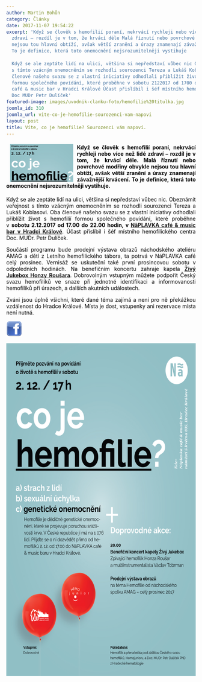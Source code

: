 ```yaml
---
author: Martin Bohůn
category: Články
date: 2017-11-07 19:54:22
excerpt: 'Když se člověk s hemofilií poraní, nekrvácí rychleji nebo více než lidé
  zdraví – rozdíl je v tom, že krvácí déle Malá říznutí nebo povrchové modřiny obvykle
  nejsou tou hlavní obtíží, avšak větší zranění a úrazy znamenají závažnější krvácení
  To je definice, která toto onemocnění nejsrozumitelněji vystihuje

  Když se ale zeptáte lidí na ulici, většina si nepředstaví vůbec nic Obeznámit veřejnost
  s tímto vzácným onemocněním se rozhodli sourozenci Tereza a Lukáš Koblasovi Oba
  členové našeho svazu se z vlastní iniciativy odhodlali přiblížit život s hemofilií
  formou společného povídání, které proběhne v sobotu 2122017 od 1700 do 2200 hodin, v NãPLAVKA
  café & music bar v Hradci Králové Účast přislíbil i šéf místního hemofilického centra
  Doc MUDr Petr Dulíček'
featured-image: images/uvodnik-clanku-foto/hemofilie%20titulka.jpg
joomla_id: 310
joomla_url: vite-co-je-hemofilie-sourozenci-vam-napovi
layout: post
title: Víte, co je hemofilie? Sourozenci vám napoví.
---
```


<h4 style="text-align: justify;"><img src="images/uvodnik-clanku-foto/hemofilie%20titulka.jpg" border="0" width="168" height="100" style="float: left; margin-left: 10px; margin-right: 10px;" /><span style="color: #000000;">Když se člověk s hemofilií poraní, nekrvácí rychleji nebo více než lidé zdraví – rozdíl je v tom, že krvácí déle. Malá říznutí nebo povrchové modřiny obvykle nejsou tou hlavní obtíží, avšak větší zranění a úrazy znamenají závažnější krvácení. To je definice, která toto onemocnění nejsrozumitelněji vystihuje.</span></h4>
<p style="text-align: justify;"><span style="color: #000000;">Když se ale zeptáte lidí na ulici, většina si nepředstaví vůbec nic. Obeznámit veřejnost s tímto vzácným onemocněním se rozhodli sourozenci Tereza a Lukáš Koblasovi. Oba členové našeho svazu se z vlastní iniciativy odhodlali přiblížit život s hemofilií formou společného povídání, které proběhne v </span><strong><span style="color: #000000;">sobotu 2.12.2017 od 17.00 do 22.00 hodin, v</span> <a href="http://www.naplavkahk.cz/" title="Náplavka café a music bar">NãPLAVKA café &amp; music bar v Hradci Králové</a></strong>. <span style="color: #000000;">Účast přislíbil i šéf místního hemofilického centra Doc. MUDr. Petr Dulíček.</span></p>

<p style="text-align: justify;"><span style="color: #000000;">Součástí programu bude prodejní výstava obrazů náchodského ateliéru AMAG a dětí z Letního hemofilického tábora, ta potrvá v NáPLAVKA café celý prosinec. Vernisáž se uskuteční také první prosincovou sobotu v odpoledních hodinách. Na benefičním koncertu zahraje kapela </span><strong><a href="http://zivyjukebox.cz/" title="Živý Jukebox">Živý Jukebox Honzy Roušara</a></strong>. <span style="color: #000000;">Dobrovolným vstupným můžete podpořit Český svazu hemofiliků ve snaze při jednotné identifikaci a informovanosti hemofiliků při úrazech, a dalších akutních událostech.</span></p>
<p style="text-align: justify;"><span style="color: #000000;">Zváni jsou úplně všichni, které dané téma zajímá a není pro ně překážkou vzdálenost do Hradce Králové. Místa je dost, vstupenky ani rezervace místa není nutná.</span></p>
<p style="text-align: justify;"><a href="https://www.facebook.com/events/172594939990980/" title="Co je hemofilie? Sourozenci vám napoví,"><img src="images/Ikony/facebook-icon.png" border="0" alt="" width="42" height="42" /></a></p>
<p style="text-align: center;"><a href="images/dokumenty-pdf-doc/sourozenci_napovi.pdf" title="Co je hemofilie? Sourozenci vám napoví,"><img src="images/fotogalerie/ostatni/hemofilie%20b%20oo.jpg" border="0" width="623" height="882" style="vertical-align: middle;" /></a></p>